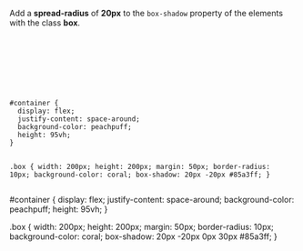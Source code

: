 Add a **spread-radius** of **20px** to the
`box-shadow` property of the elements with the
class **box**.

<codeblock language="css" type="exercise" testMode="fixedInput">
<code>
<panel language="html">
<div id="container">
  <div class="box"></div>
</div>
</panel>
<panel language="css">
#container {
  display: flex;
  justify-content: space-around;
  background-color: peachpuff;
  height: 95vh;
}

.box {
  width: 200px;
  height: 200px;
  margin: 50px;
  border-radius: 10px;
  background-color: coral;
  box-shadow: 20px -20px #85a3ff;
}
</panel>
</code>

<solution>
#container {
  display: flex;
  justify-content: space-around;
  background-color: peachpuff;
  height: 95vh;
}

.box {
  width: 200px;
  height: 200px;
  margin: 50px;
  border-radius: 10px;
  background-color: coral;
  box-shadow: 20px -20px 0px 30px #85a3ff;
}
</solution>
</codeblock>
